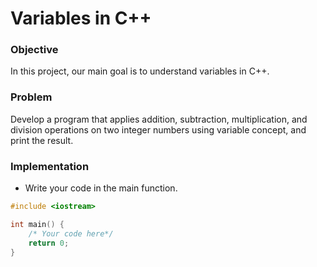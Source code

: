 # Variables in C++

### Objective

In this project, our main goal is to understand variables in C++.

### Problem

Develop a program that applies addition, subtraction, multiplication, and division operations on two integer numbers using variable concept, and print the result.

### Implementation
- Write your code in the main function.
  
```cpp
#include <iostream>

int main() {
    /* Your code here*/
    return 0;
}

```
